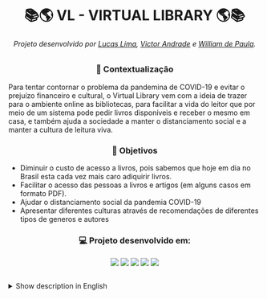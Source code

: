 <h1 text align = "center">📚🌎 VL - VIRTUAL LIBRARY 🌎📚</h1>

<h6 text align = "center">Projeto desenvolvido por <a href="">Lucas Lima</a>, <a href="https://github.com/Victor-M-Andrade">Victor Andrade</a> e <a href="https://github.com/wprs18">William de Paula</a>.</h6>

<h3 text align = "center">📝 Contextualização</h3>
<p>
Para tentar contornar o problema da pandemina de COVID-19 e evitar o prejuízo financeiro e cultural, o Virtual Library vem com a ideia de trazer para o ambiente online as bibliotecas, para facilitar a vida do leitor que por meio de um sistema pode pedir livros disponíveis e receber o mesmo em casa, e também ajuda a sociedade a manter o distanciamento social e a manter a cultura de leitura viva.
</p>
<h3 text align = "center">🎯 Objetivos</h3>
<ul>
<li>Diminuir o custo de acesso a livros, pois sabemos que hoje em dia no Brasil esta cada vez mais caro adiquirir livros.</li>
  <li>Facilitar o acesso das pessoas a livros e artigos (em alguns casos em formato PDF).</li>
  <li>Ajudar o distanciamento social da pandemia COVID-19</li>
  <li>Apresentar diferentes culturas através de recomendações de diferentes tipos de generos e autores</li>
</ul>

<h3 text align = "center">💻 Projeto desenvolvido em:</h3>
<p align = "center">
  <img align = "center" src="https://img.shields.io/badge/HTML5-E34F26?style=for-the-badge&logo=html5&logoColor=white"/>
  <img align = "center" src="https://img.shields.io/badge/CSS3-1572B6?style=for-the-badge&logo=css3&logoColor=white"/>
  <img align = "center" src="https://img.shields.io/badge/JavaScript-323330?style=for-the-badge&logo=javascript&logoColor=F7DF1E"/>
  <img align = "center" src="https://img.shields.io/badge/Java-ED8B00?style=for-the-badge&logo=java&logoColor=white"/>
  <img align = "center" src="https://img.shields.io/badge/PostgreSQL-316192?style=for-the-badge&logo=postgresql&logoColor=white"/>
</p>

<br>

<details> <!-- Traduzir a página -->
  <summary>Show description in English </summary>
  
<h1 text align = "center">📚🌎 VL - VIRTUAL LIBRARY 🌎📚</h1>

<h6 text align = "center">Project developed by <a href="">Lucas Lima</a>, <a href="https://github.com/Victor-M-Andrade">Victor Andrade</a> and <a href="https://github.com/wprs18">William de Paula</a>.</h6>

<h3 text align = "center">📝 Contextualization</h3>
<p>
To try to circumvent the pandemic problem of COVID-19 and avoid financial and cultural damage, Virtual Library comes with the idea of ​​bringing libraries to the online environment, to facilitate the life of the reader who, through a system, can order books available and receive the same at home, and it also helps society to maintain social distance and to keep the culture of reading alive.
</p>
<h3 text align = "center">🎯 Goals</h3>
<ul>
<li>Decrease the cost of accessing books, as we know that nowadays in Brazil it is becoming more expensive to acquire books.</li>
  <li>Facilitates people's access to books and articles (in some cases in PDF format).</li>
  <li>Helping the social distance from the COVID-19 pandemic</li>
  <li>Present different cultures through recommendations from different types of genres and authors</li>
</ul>

<h3 text align = "center">💻 Project developed in:</h3>
<p align = "center">
  <img align = "center" src="https://img.shields.io/badge/HTML5-E34F26?style=for-the-badge&logo=html5&logoColor=white"/>
  <img align = "center" src="https://img.shields.io/badge/CSS3-1572B6?style=for-the-badge&logo=css3&logoColor=white"/>
  <img align = "center" src="https://img.shields.io/badge/JavaScript-323330?style=for-the-badge&logo=javascript&logoColor=F7DF1E"/>
  <img align = "center" src="https://img.shields.io/badge/Java-ED8B00?style=for-the-badge&logo=java&logoColor=white"/>
  <img align = "center" src="https://img.shields.io/badge/PostgreSQL-316192?style=for-the-badge&logo=postgresql&logoColor=white"/>
</p>
</details>
